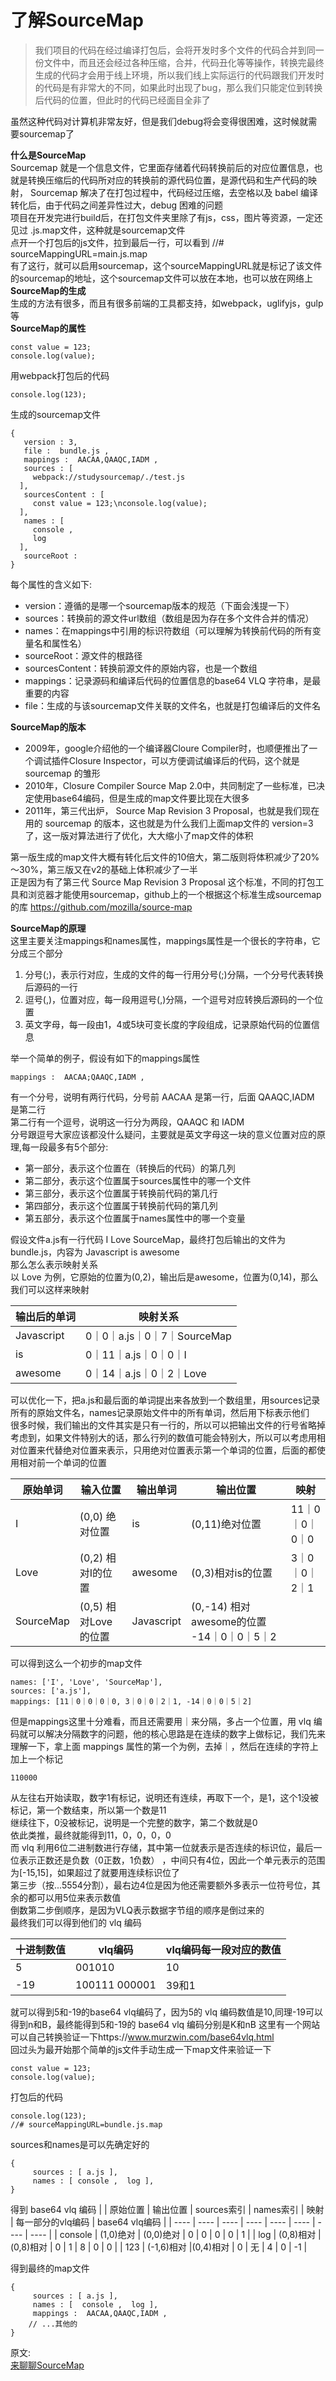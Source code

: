 # 了解SourceMap
>  我们项目的代码在经过编译打包后，会将开发时多个文件的代码合并到同一份文件中，而且还会经过各种压缩，合并，代码丑化等等操作，转换完最终生成的代码才会用于线上环境，所以我们线上实际运行的代码跟我们开发时的代码是有非常大的不同，如果此时出现了bug，那么我们只能定位到转换后代码的位置，但此时的代码已经面目全非了

虽然这种代码对计算机非常友好，但是我们debug将会变得很困难，这时候就需要sourcemap了

**什么是SourceMap**  
Sourcemap 就是一个信息文件，它里面存储着代码转换前后的对应位置信息，也就是转换压缩后的代码所对应的转换前的源代码位置，是源代码和生产代码的映射， Sourcemap 解决了在打包过程中，代码经过压缩，去空格以及 babel 编译转化后，由于代码之间差异性过大，debug 困难的问题  
项目在开发完进行build后，在打包文件夹里除了有js，css，图片等资源，一定还见过 .js.map文件，这种就是sourcemap文件  
点开一个打包后的js文件，拉到最后一行，可以看到 //# sourceMappingURL=main.js.map  
有了这行，就可以启用sourcemap，这个sourceMappingURL就是标记了该文件的sourcemap的地址，这个sourcemap文件可以放在本地，也可以放在网络上  
**SourceMap的生成**  
生成的方法有很多，而且有很多前端的工具都支持，如webpack，uglifyjs，gulp等  
**SourceMap的属性**  
```
const value = 123;
console.log(value);
```
用webpack打包后的代码
```
console.log(123);
```
生成的sourcemap文件  
```
{
   version : 3,
   file :  bundle.js ,
   mappings :  AACAA,QAAQC,IADM ,
   sources : [
     webpack://studysourcemap/./test.js 
  ],
   sourcesContent : [
     const value = 123;\nconsole.log(value); 
  ],
   names : [
     console ,
     log 
  ],
   sourceRoot :   
}
```
每个属性的含义如下:  
- version：遵循的是哪一个sourcemap版本的规范（下面会浅提一下）
- sources：转换前的源文件url数组（数组是因为存在多个文件合并的情况）
- names：在mappings中引用的标识符数组（可以理解为转换前代码的所有变量名和属性名）
- sourceRoot：源文件的根路径
- sourcesContent：转换前源文件的原始内容，也是一个数组
- mappings：记录源码和编译后代码的位置信息的base64 VLQ 字符串，是最重要的内容
- file：生成的与该sourcemap文件关联的文件名，也就是打包编译后的文件名

**SourceMap的版本**  
- 2009年，google介绍他的一个编译器Cloure Compiler时，也顺便推出了一个调试插件Closure Inspector，可以方便调试编译后的代码，这个就是 sourcemap 的雏形
- 2010年，Closure Compiler Source Map 2.0中，共同制定了一些标准，已决定使用base64编码，但是生成的map文件要比现在大很多
- 2011年，第三代出炉， Source Map Revision 3 Proposal，也就是我们现在用的 sourcemap 的版本，这也就是为什么我们上面map文件的 version=3 了，这一版对算法进行了优化，大大缩小了map文件的体积

第一版生成的map文件大概有转化后文件的10倍大，第二版则将体积减少了20%～30%，第三版又在v2的基础上体积减少了一半  
正是因为有了第三代 Source Map Revision 3 Proposal 这个标准，不同的打包工具和浏览器才能使用sourcemap，github上的一个根据这个标准生成sourcemap的库 https://github.com/mozilla/source-map  

**SourceMap的原理**  
这里主要关注mappings和names属性，mappings属性是一个很长的字符串，它分成三个部分  
1. 分号(;)，表示行对应，生成的文件的每一行用分号(;)分隔，一个分号代表转换后源码的一行
2. 逗号(,)，位置对应，每一段用逗号(,)分隔，一个逗号对应转换后源码的一个位置
3. 英文字母，每一段由1，4或5块可变长度的字段组成，记录原始代码的位置信息

举一个简单的例子，假设有如下的mappings属性  
```
mappings :  AACAA;QAAQC,IADM ,
```
有一个分号，说明有两行代码，分号前 AACAA 是第一行，后面 QAAQC,IADM 是第二行  
第二行有一个逗号，说明这一行分为两段，QAAQC 和 IADM  
分号跟逗号大家应该都没什么疑问，主要就是英文字母这一块的意义位置对应的原理,每一段最多有5个部分:
- 第一部分，表示这个位置在（转换后的代码）的第几列
- 第二部分，表示这个位置属于sources属性中的哪一个文件
- 第三部分，表示这个位置属于转换前代码的第几行
- 第四部分，表示这个位置属于转换前代码的第几列
- 第五部分，表示这个位置属于names属性中的哪一个变量

假设文件a.js有一行代码 I Love SourceMap，最终打包后输出的文件为bundle.js，内容为 Javascript is awesome  
那么怎么表示映射关系  
以 Love 为例，它原始的位置为(0,2)，输出后是awesome，位置为(0,14)，那么我们可以这样来映射  

|  输出后的单词   | 映射关系  |
|  ----  | ----  |
| Javascript  | 0｜0｜a.js｜0｜7｜SourceMap |
| is  | 0｜11｜a.js｜0｜0｜I |
| awesome  | 0｜14｜a.js｜0｜2｜Love |

可以优化一下，把a.js和最后面的单词提出来各放到一个数组里，用sources记录所有的原始文件名，names记录原始文件中的所有单词，然后用下标表示他们  
很多时候，我们输出的文件其实是只有一行的，所以可以把输出文件的行号省略掉  
考虑到，如果文件特别大的话，那么行列的数值可能会特别大，所以可以考虑用相对位置来代替绝对位置来表示，只用绝对位置表示第一个单词的位置，后面的都使用相对前一个单词的位置  

|  原始单词   | 输入位置  |输出单词  |输出位置  |映射  |
|  ----  | ----  | ----  | ----  |----  |
| I  | (0,0) 绝对位置 | is  | (0,11)绝对位置|11｜0｜0｜0｜0|
| Love  | (0,2) 相对I的位置 | awesome  | (0,3)相对is的位置  |3｜0｜0｜2｜1 |
| SourceMap  | (0,5) 相对Love的位置 | Javascript  | (0,-14) 相对awesome的位置  -14｜0｜0｜5｜2  |

可以得到这么一个初步的map文件
```
names: ['I', 'Love', 'SourceMap'],
sources: ['a.js'],
mappings: [11｜0｜0｜0｜0, 3｜0｜0｜2｜1, -14｜0｜0｜5｜2]
```
但是mappings这里十分难看，而且还需要用｜来分隔，多占一个位置，用 vlq 编码就可以解决分隔数字的问题，他的核心思路是在连续的数字上做标记，我们先来理解一下，拿上面 mappings 属性的第一个为例，去掉｜，然后在连续的字符上加上一个标记  
```
110000
```
从左往右开始读取，数字1有标记，说明还有连续，再取下一个，是1，这个1没被标记，第一个数结束，所以第一个数是11  
继续往下，0没被标记，说明是一个完整的数字，第二个数就是0  
依此类推，最终就能得到11，0，0，0，0  
而 vlq 利用6位二进制数进行存储，其中第一位就表示是否连续的标识位，最后一位表示正数还是负数（0正数，1负数） ，中间只有4位，因此一个单元表示的范围为[-15,15]，如果超过了就要用连续标识位了  
第三步（按...5554分割），最右边4位是因为他还需要额外多表示一位符号位，其余的都可以用5位来表示数值  
倒数第二步倒顺序，是因为VLQ表示数据字节组的顺序是倒过来的  
最终我们可以得到他们的 vlq 编码  

|  十进制数值   | vlq编码  | vlq编码每一段对应的数值  |
|  ----  | ----  | ----  |
| 5  | 001010 | 10  |
| -19  | 100111 000001 | 39和1 |

就可以得到5和-19的base64 vlq编码了，因为5的 vlq 编码数值是10,同理-19可以得到n和B，最终能得到5和-19的 base64 vlq 编码分别是K和nB
这里有一个网站可以自己转换验证一下https://www.murzwin.com/base64vlq.html  
回过头为最开始那个简单的js文件手动生成一下map文件来验证一下  
```
const value = 123;
console.log(value);
```
打包后的代码
```
console.log(123);
//# sourceMappingURL=bundle.js.map
```
sources和names是可以先确定好的  
```
{
     sources : [ a.js ],
     names : [ console ,  log ],
}
```
得到 base64 vlq 编码
|    | 原始位置  |  输出位置   | sources索引  |  names索引   | 映射  |  每一部分的vlq编码   | base64 vlq编码  |
|  ----  | ----  | ----  | ----  |  ----  | ----  | ----  | ----  |
| console  | (1,0)绝对 | (0,0)绝对  | 0 | 0  | 0 | 0  | 1 |
| log  | (0,8)相对 |(0,8)相对  | 0 | 1  | 8 | 0  | 0 |
| 123  | (-1,6)相对 |(0,4)相对  | 0 | 无  | 4 | 0  | -1 |

得到最终的map文件  
```
{
     sources : [ a.js ],
     names : [  console ,  log ],
     mappings :  AACAA,QAAQC,IADM ,
    // ...其他的
}
```

原文:  
[来聊聊SourceMap](https://mp.weixin.qq.com/s/ELIzEaHoo8gpcICLYEj-4w)